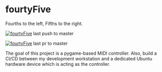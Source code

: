 # fourtyFive
Fourths to the left, Fifths to the right.


[![fourtyFive](https://github.com/geoffserv/fourtyFive/actions/workflows/push_pr.yml/badge.svg?branch=master&event=push)](https://github.com/geoffserv/fourtyFive/actions/workflows/push_pr.yml)
last push to master

[![fourtyFive](https://github.com/geoffserv/fourtyFive/actions/workflows/push_pr.yml/badge.svg?branch=master&event=pull_request)](https://github.com/geoffserv/fourtyFive/actions/workflows/push_pr.yml)
last pr to master

The goal of this project is a pygame-based MIDI controller.  Also, build a CI/CD between my development workstation and a dedicated Ubuntu hardware device which is acting as the controller.
